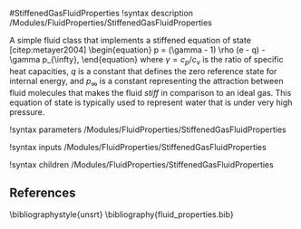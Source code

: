 #StiffenedGasFluidProperties
!syntax description /Modules/FluidProperties/StiffenedGasFluidProperties

A simple fluid class that implements a stiffened equation of state [citep:metayer2004]
\begin{equation}
  p = (\gamma - 1) \rho (e - q) - \gamma p_{\infty},
\end{equation}
where $\gamma = c_p/c_v$ is the ratio of specific heat capacities, $q$
is a constant that defines the zero reference state for internal energy, and
$p_{\infty}$ is a constant representing the attraction between fluid molecules
that makes the fluid *stiff* in comparison to an ideal gas. This equation of state
is typically used to represent water that is under very high pressure.

!syntax parameters /Modules/FluidProperties/StiffenedGasFluidProperties

!syntax inputs /Modules/FluidProperties/StiffenedGasFluidProperties

!syntax children /Modules/FluidProperties/StiffenedGasFluidProperties

## References

\bibliographystyle{unsrt}
\bibliography{fluid_properties.bib}
